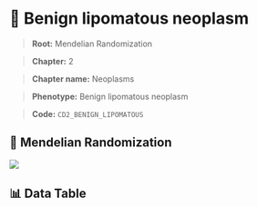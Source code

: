 # 🧪 Benign lipomatous neoplasm

> **Root:** Mendelian Randomization

> **Chapter:** 2  

> **Chapter name:** Neoplasms

> **Phenotype:** Benign lipomatous neoplasm  

> **Code:** `CD2_BENIGN_LIPOMATOUS`

## 🧬 Mendelian Randomization  

<img src="/MR/Figures/Forward/CD2_BENIGN_LIPOMATOUS.png"/>

## 📊 Data Table

<CsvTableMRF src="/MR_Data/Forward/CD2_BENIGN_LIPOMATOUS.csv"/>
